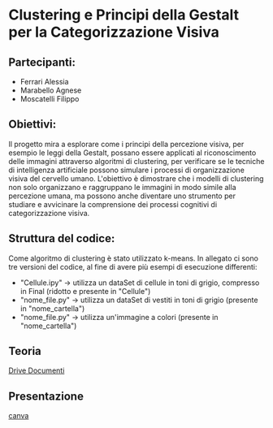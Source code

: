 # Clustering e Principi della Gestalt per la Categorizzazione Visiva

## Partecipanti:
-  Ferrari Alessia
-  Marabello Agnese
-  Moscatelli Filippo

## Obiettivi:
Il progetto mira a esplorare come i principi della percezione visiva, per esempio le leggi della Gestalt, possano essere applicati al riconoscimento delle immagini attraverso algoritmi di clustering, per verificare se le tecniche di intelligenza artificiale possono simulare i processi di organizzazione visiva del cervello umano. L'obiettivo è dimostrare che i modelli di clustering non solo organizzano e raggruppano le immagini in modo simile alla percezione umana, ma possono anche diventare uno strumento per studiare e avvicinare la comprensione dei processi cognitivi di categorizzazione visiva.

## Struttura del codice:
Come algoritmo di clustering è stato utilizzato k-means. In allegato ci sono tre versioni del codice, al fine di avere più esempi di esecuzione differenti:
-  "Cellule.ipy" -> utilizza un dataSet di cellule in toni di grigio, compresso in Final (ridotto e presente in "Cellule")
-  "nome_file.py" -> utilizza un dataSet di vestiti in toni di grigio (presente in "nome_cartella")
-  "nome_file.py" -> utilizza un'immagine a colori (presente in "nome_cartella")

## Teoria 
[Drive Documenti](https://docs.google.com/document/d/1lKptfeHIalgo7gZVGLcIR5UrjhuGdDHuwXGlP5hw9EY/edit?usp=sharing)

## Presentazione
[canva](https://trail.canva.com/CL0/https:%2F%2Fwww.canva.com%2Fdesign%2FDAGW1JlAZjs%2Fshare%3Finvite=F-3cr23tophQcdPfkxN5Zg%26utm_campaign=designshare%26utm_medium=email%26utm_source=shareButton/2/010001933f3bfa81-53139258-608e-45f9-9060-f2666221fc72-000000/5bCzNMy7_IcOr1T2rZvlEsoSP3WJ7UUcdZjZofHPFA0=379)
